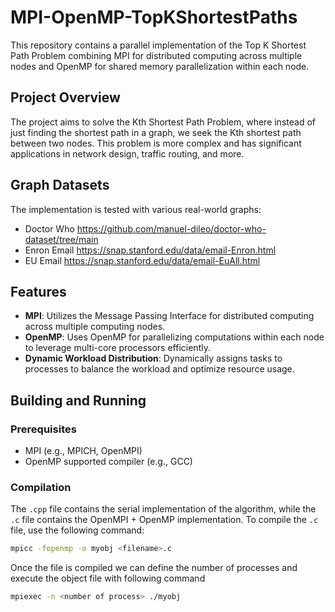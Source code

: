 # MPI-OpenMP-TopKShortestPaths

This repository contains a parallel implementation of the Top K Shortest Path Problem combining MPI for distributed computing across multiple nodes and OpenMP for shared memory parallelization within each node.

## Project Overview
The project aims to solve the Kth Shortest Path Problem, where instead of just finding the shortest path in a graph, we seek the Kth shortest path between two nodes. This problem is more complex and has significant applications in network design, traffic routing, and more.

## Graph Datasets
The implementation is tested with various real-world graphs:
- Doctor Who https://github.com/manuel-dileo/doctor-who-dataset/tree/main
- Enron Email https://snap.stanford.edu/data/email-Enron.html
- EU Email https://snap.stanford.edu/data/email-EuAll.html

## Features
- **MPI**: Utilizes the Message Passing Interface for distributed computing across multiple computing nodes.
- **OpenMP**: Uses OpenMP for parallelizing computations within each node to leverage multi-core processors efficiently.
- **Dynamic Workload Distribution**: Dynamically assigns tasks to processes to balance the workload and optimize resource usage.

## Building and Running
### Prerequisites
- MPI (e.g., MPICH, OpenMPI)
- OpenMP supported compiler (e.g., GCC)

### Compilation
The `.cpp` file contains the serial implementation of the algorithm, while the `.c` file contains the OpenMPI + OpenMP implementation.
To compile the `.c` file, use the following command:
```bash
mpicc -fopenmp -o myobj <filename>.c
```
Once the file is compiled we can define the number of processes and execute the object file with following command
```bash
mpiexec -n <number of process> ./myobj
```
